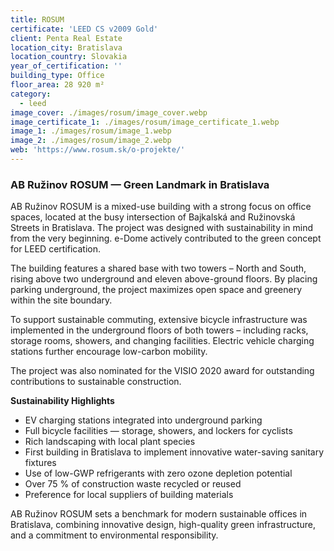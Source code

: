```yaml
---
title: ROSUM
certificate: 'LEED CS v2009 Gold'
client: Penta Real Estate
location_city: Bratislava
location_country: Slovakia
year_of_certification: ''
building_type: Office
floor_area: 28 920 m²
category:
  - leed
image_cover: ./images/rosum/image_cover.webp
image_certificate_1: ./images/rosum/image_certificate_1.webp
image_1: ./images/rosum/image_1.webp
image_2: ./images/rosum/image_2.webp
web: 'https://www.rosum.sk/o-projekte/'
---
```


### AB Ružinov ROSUM — Green Landmark in Bratislava

AB Ružinov ROSUM is a mixed-use building with a strong focus on office spaces, located at the busy intersection of Bajkalská and Ružinovská Streets in Bratislava. The project was designed with sustainability in mind from the very beginning. e-Dome actively contributed to the green concept for LEED certification.

The building features a shared base with two towers – North and South, rising above two underground and eleven above-ground floors. By placing parking underground, the project maximizes open space and greenery within the site boundary.

To support sustainable commuting, extensive bicycle infrastructure was implemented in the underground floors of both towers – including racks, storage rooms, showers, and changing facilities. Electric vehicle charging stations further encourage low-carbon mobility.

The project was also nominated for the VISIO 2020 award for outstanding contributions to sustainable construction.

**Sustainability Highlights**

- EV charging stations integrated into underground parking
- Full bicycle facilities — storage, showers, and lockers for cyclists
- Rich landscaping with local plant species
- First building in Bratislava to implement innovative water-saving sanitary fixtures
- Use of low-GWP refrigerants with zero ozone depletion potential
- Over 75 % of construction waste recycled or reused
- Preference for local suppliers of building materials

AB Ružinov ROSUM sets a benchmark for modern sustainable offices in Bratislava, combining innovative design, high-quality green infrastructure, and a commitment to environmental responsibility.
